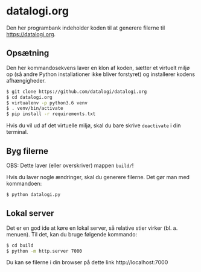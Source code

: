 # datalogi.org
Den her programbank indeholder koden til at generere filerne til
https://datalogi.org.


## Opsætning

Den her kommandosekvens laver en klon af koden, sætter et virtuelt
miljø op (så andre Python installationer ikke bliver forstyret) og
installerer kodens afhængigheder.

``` bash
$ git clone https://github.com/datalogi/datalogi.org
$ cd datalogi.org
$ virtualenv -p python3.6 venv
$ . venv/bin/activate
$ pip install -r requirements.txt
```

Hvis du vil ud af det virtuelle miljø, skal du bare skrive `deactivate`
i din terminal.


## Byg filerne

OBS: Dette laver (eller overskriver) mappen `build/`!

Hvis du laver nogle ændringer, skal du generere filerne. Det gør
man med kommandoen:

``` bash
$ python datalogi.py
```


## Lokal server

Det er en god ide at køre en lokal server, så relative stier virker
(bl. a. menuen). Til det, kan du bruge følgende kommando:

``` bash
$ cd build
$ python -m http.server 7000
```

Du kan se filerne i din browser på dette link http://localhost:7000
